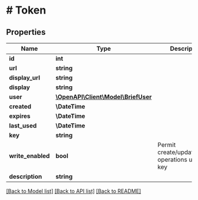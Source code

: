 # # Token

## Properties

Name | Type | Description | Notes
------------ | ------------- | ------------- | -------------
**id** | **int** |  | [readonly]
**url** | **string** |  | [readonly]
**display_url** | **string** |  | [readonly]
**display** | **string** |  | [readonly]
**user** | [**\OpenAPI\Client\Model\BriefUser**](BriefUser.md) |  |
**created** | **\DateTime** |  | [readonly]
**expires** | **\DateTime** |  | [optional]
**last_used** | **\DateTime** |  | [optional]
**key** | **string** |  | [optional]
**write_enabled** | **bool** | Permit create/update/delete operations using this key | [optional]
**description** | **string** |  | [optional]

[[Back to Model list]](../../README.md#models) [[Back to API list]](../../README.md#endpoints) [[Back to README]](../../README.md)
